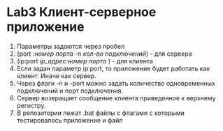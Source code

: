 # Lab3 Клиент-серверное приложение
1. Параметры задаются через пробел 
2. (port :*номер порта* -n *кол-во подключений*) - для сервера
3. (ip:port *ip_адрес:номер порта* ) - для клиента
2. Если задан параметр ip:port, то приложение будет работать как клиент. Иначе как сервер. 
3. Через флаги -n и -port можно задать количество одновременных подключений и порт подключения. 
4. Сервер возвращает сообщение клиента приведенное к верхнему регистру. 
5. В репозитории лежат .bat файлы с флагами с которыми тестировалось приложение и файл
